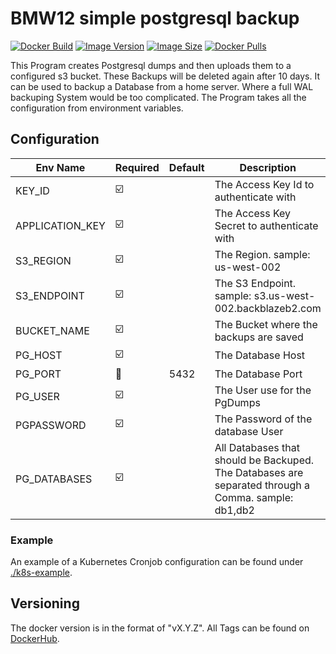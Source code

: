 # BMW12 simple postgresql backup
[![Docker Build](https://img.shields.io/docker/cloud/build/donatowolfisberg/bmw12-simple-postgresql-backup)](https://hub.docker.com/r/donatowolfisberg/bmw12-simple-postgresql-backup)
[![Image Version](https://img.shields.io/docker/v/donatowolfisberg/bmw12-simple-postgresql-backup?sort=semver)](https://hub.docker.com/r/donatowolfisberg/bmw12-simple-postgresql-backup)
[![Image Size](https://img.shields.io/docker/image-size/donatowolfisberg/bmw12-simple-postgresql-backup?sort=date)](https://hub.docker.com/r/donatowolfisberg/bmw12-simple-postgresql-backup)
[![Docker Pulls](https://img.shields.io/docker/pulls/donatowolfisberg/bmw12-simple-postgresql-backup)](https://hub.docker.com/r/donatowolfisberg/bmw12-simple-postgresql-backup)

This Program creates Postgresql dumps and then uploads them to a configured s3 bucket. These Backups will be deleted again after 10 days. It can be used to backup a Database from a home server. Where a full WAL backuping System would be too complicated. The Program takes all the configuration from environment variables.

## Configuration

| Env Name          | Required                | Default  | Description |
| ----------------- | ----------------------- | -------- | -------- |
| KEY_ID            | :ballot_box_with_check: |          | The Access Key Id to authenticate with |
| APPLICATION_KEY   | :ballot_box_with_check: |          | The Access Key Secret to authenticate with |
| S3_REGION         | :ballot_box_with_check: |          | The Region. sample: us-west-002 |
| S3_ENDPOINT       | :ballot_box_with_check: |          | The S3 Endpoint. sample: s3.us-west-002.backblazeb2.com |
| BUCKET_NAME       | :ballot_box_with_check: |          | The Bucket where the backups are saved |
| PG_HOST           | :ballot_box_with_check: |          | The Database Host |
| PG_PORT           | :black_square_button:   | 5432     | The Database Port |
| PG_USER           | :ballot_box_with_check: |          | The User use for the PgDumps |
| PGPASSWORD        | :ballot_box_with_check: |          | The Password of the database User |
| PG_DATABASES      | :ballot_box_with_check: |          | All Databases that should be Backuped. The Databases are separated through a Comma. sample: db1,db2  |

### Example

An example of a Kubernetes Cronjob configuration can be found under [./k8s-example](https://github.com/SirCremefresh/bmw12-simple-postgresql-backup/tree/master/k8s-example).

## Versioning
The docker version is in the format of "vX.Y.Z". All Tags can be found on [DockerHub](https://hub.docker.com/r/donatowolfisberg/bmw12-simple-postgresql-backup/tags).
